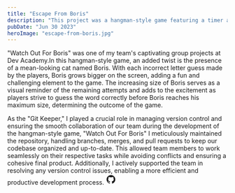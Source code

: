 ```yaml
---
title: "Escape From Boris"
description: "This project was a hangman-style game featuring a timer and a menacing cat named Boris, whose size would increase with each failed guess."
pubDate: "Jun 30 2023"
heroImage: "escape-from-boris.jpg"
---
```

"Watch Out For Boris" was one of my team's captivating group projects at Dev Academy.In this hangman-style game, an added twist is the presence of a mean-looking cat named Boris. With each incorrect letter guess made by the players, Boris grows bigger on the screen, adding a fun and challenging element to the game. The increasing size of Boris serves as a visual reminder of the remaining attempts and adds to the excitement as players strive to guess the word correctly before Boris reaches his maximum size, determining the outcome of the game.

As the "Git Keeper," I played a crucial role in managing version control and ensuring the smooth collaboration of our team during the development of the hangman-style game, "Watch Out For Boris" I meticulously maintained the repository, handling branches, merges, and pull requests to keep our codebase organized and up-to-date. This allowed team members to work seamlessly on their respective tasks while avoiding conflicts and ensuring a cohesive final product. Additionally, I actively supported the team in resolving any version control issues, enabling a more efficient and productive development process.
<a href="https://github.com/sarah-park83/3DS" target="_blank" class="mx-3" aria-label="Github" title="Github">
        <svg
            xmlns="http://www.w3.org/2000/svg"
            width="24"
            height="24"
            viewBox="0 0 24 24"
            style="fill: currentColor;transform: ;msFilter:;"
            ><path
                fill-rule="evenodd"
                clip-rule="evenodd"
                d="M12.026 2c-5.509 0-9.974 4.465-9.974 9.974 0 4.406 2.857 8.145 6.821 9.465.499.09.679-.217.679-.481 0-.237-.008-.865-.011-1.696-2.775.602-3.361-1.338-3.361-1.338-.452-1.152-1.107-1.459-1.107-1.459-.905-.619.069-.605.069-.605 1.002.07 1.527 1.028 1.527 1.028.89 1.524 2.336 1.084 2.902.829.091-.645.351-1.085.635-1.334-2.214-.251-4.542-1.107-4.542-4.93 0-1.087.389-1.979 1.024-2.675-.101-.253-.446-1.268.099-2.64 0 0 .837-.269 2.742 1.021a9.582 9.582 0 0 1 2.496-.336 9.554 9.554 0 0 1 2.496.336c1.906-1.291 2.742-1.021 2.742-1.021.545 1.372.203 2.387.099 2.64.64.696 1.024 1.587 1.024 2.675 0 3.833-2.33 4.675-4.552 4.922.355.308.675.916.675 1.846 0 1.334-.012 2.41-.012 2.737 0 .267.178.577.687.479C19.146 20.115 22 16.379 22 11.974 22 6.465 17.535 2 12.026 2z"
            ></path>
        </svg>
    </a>